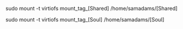 sudo mount -t virtiofs mount_tag_[Shared] /home/samadams/[Shared]

sudo mount -t virtiofs mount_tag_[Soul] /home/samadams/[Soul]
